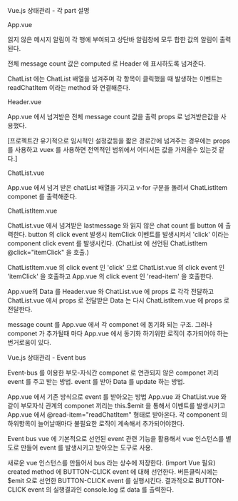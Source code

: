 Vue.js 상태관리 - 각 part 설명

App.vue

읽지 않은 메시지 알림이 각 행에 부여되고
상단바 알림창에 모두 합한 값의 알림이 출력된다.



전체 message count 값은 computed 로 Header 에 표시하도록 넘겨준다.

ChatList 에는 ChatList 배열을 넘겨주며
각 항목이 클릭했을 때 발생하는 이벤트는 readChatItem 이라는 method 와 연결해준다.



Header.vue

App.vue 에서 넘겨받은 전체 message count 값을 출력
props 로 넘겨받은값을 사용했다.


[프로젝트간 유기적으로 임시적인 설정값등을 짧은 경로간에 넘겨주는 경우에는 props 를 사용하고
vuex 를 사용하면 전역적인 범위에서 어디서든 값을 가져올수 있는것 같다.]



ChatList.vue

App.vue 에서 넘겨 받은 chatList 배열을 가지고 v-for 구문을 돌려서 ChatListItem componet 를 출력해준다.



ChatListItem.vue

ChatList.vue 에서 넘겨받은 lastmessage 와 읽지 않은 chat count 를 button 에 출력한다.
button 의 click event 발생시 itemClick 이벤트를 발생시켜서 'click' 이라는 component click event 를 발생시킨다.
(ChatList 에 선언된 ChatListItem @click="itemClick" 을 호출.)

ChatListItem.vue 의 click event 인 'click' 으로 
ChatList.vue 의 click event 인 'itemClick' 을 호출하고
App.vue 의 click event 인 'read-item' 을 호출한다.



App.vue의 Data 를 Header.vue 와 ChatList.vue 에 props 로 각각 전달하고
ChatList.vue 에서 props 로 전달받은 Data 는 다시 ChatListItem.vue 에 props 로 전달한다.

message count 를 App.vue 에서 각 componet 에 동기화 되는 구조.
그러나 componet 가 추가될때 마다 App.vue 에서 동기화 하기위한 로직이 추가되어야 하는 번거로움이 있다.






Vue.js 상태관리 - Event bus

Event-bus 를 이용한 부모-자식간 componet 로 연관되지 않은 componet 끼리 event 를 주고 받는 방법.
event 를 받아 Data 를 update 하는 방법.



App.vue 에서 기존 방식으로 event 를 받아오는 방법
App.vue 과 ChatList.vue 와 같이 부모자식 관계의 componet 끼리는 this.$emit 을 통해서 이벤트를 발생시키고
App.vue 에서 @read-item="readChatItem" 형태로 받아온다.
각 component 의 하위항목이 늘어날때마다 불필요한 로직이 계속해서 추가되어야한다.



Event bus
vue 에 기본적으로 선언된 event 관련 기능을 활용해서 vue 인스턴스를 별도로 만들어 event 를 발생시키고 받아오는 도구로 사용.

새로운 vue 인스턴스를 만들어서 bus 라는 상수에 저장한다. (import Vue 필요)
created method 에 BUTTON-CLICK event 에 대해 선언한다.
버튼클릭시에는 $emit 으로 선언한 BUTTON-CLICK event 를 실행시킨다.
결과적으로 BUTTON-CLICK event 의 실행결과인 console.log 로 data 를 출력한다.


